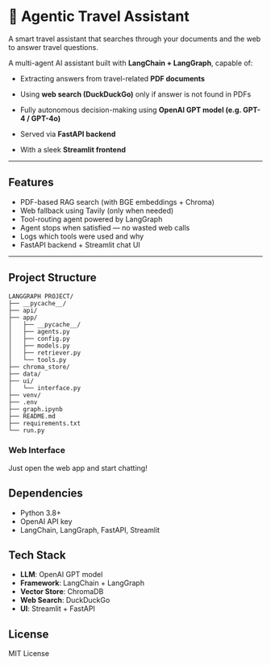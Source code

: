 
# 🧳 Agentic Travel Assistant

A smart travel assistant that searches through your documents and the web to answer travel questions.

A multi-agent AI assistant built with **LangChain + LangGraph**, capable of:
- Extracting answers from travel-related **PDF documents**
- Using **web search (DuckDuckGo)** only if answer is not found in PDFs
- Fully autonomous decision-making using **OpenAI GPT model (e.g. GPT-4 / GPT-4o)**

- Served via **FastAPI backend**
- With a sleek **Streamlit frontend**

---

## Features

- PDF-based RAG search (with BGE embeddings + Chroma)  
- Web fallback using Tavily (only when needed)  
- Tool-routing agent powered by LangGraph  
-  Agent stops when satisfied — no wasted web calls  
-  Logs which tools were used and why  
- FastAPI backend + Streamlit chat UI

---

## Project Structure
```
LANGGRAPH PROJECT/
├── __pycache__/
├── api/
├── app/
│   ├── __pycache__/
│   ├── agents.py
│   ├── config.py
│   ├── models.py
│   ├── retriever.py
│   └── tools.py
├── chroma_store/
├── data/
├── ui/
│   └── interface.py
├── venv/
├── .env
├── graph.ipynb
├── README.md
├── requirements.txt
└── run.py

```

### Web Interface
Just open the web app and start chatting!

## Dependencies

- Python 3.8+
- OpenAI API key
- LangChain, LangGraph, FastAPI, Streamlit

## Tech Stack

- **LLM**: OpenAI GPT model
- **Framework**: LangChain + LangGraph  
- **Vector Store**: ChromaDB
- **Web Search**: DuckDuckGo
- **UI**: Streamlit + FastAPI

## License

MIT License